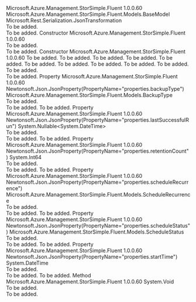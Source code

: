 <Type Name="BackupScheduleInner" FullName="Microsoft.Azure.Management.StorSimple.Fluent.Models.BackupScheduleInner">
  <TypeSignature Language="C#" Value="public class BackupScheduleInner : Microsoft.Azure.Management.StorSimple.Fluent.Models.BaseModel" />
  <TypeSignature Language="ILAsm" Value=".class public auto ansi beforefieldinit BackupScheduleInner extends Microsoft.Azure.Management.StorSimple.Fluent.Models.BaseModel" />
  <TypeSignature Language="DocId" Value="T:Microsoft.Azure.Management.StorSimple.Fluent.Models.BackupScheduleInner" />
  <TypeSignature Language="VB.NET" Value="Public Class BackupScheduleInner&#xA;Inherits BaseModel" />
  <TypeSignature Language="F#" Value="type BackupScheduleInner = class&#xA;    inherit BaseModel" />
  <AssemblyInfo>
    <AssemblyName>Microsoft.Azure.Management.StorSimple.Fluent</AssemblyName>
    <AssemblyVersion>1.0.0.60</AssemblyVersion>
  </AssemblyInfo>
  <Base>
    <BaseTypeName>Microsoft.Azure.Management.StorSimple.Fluent.Models.BaseModel</BaseTypeName>
  </Base>
  <Interfaces />
  <Attributes>
    <Attribute>
      <AttributeName>Microsoft.Rest.Serialization.JsonTransformation</AttributeName>
    </Attribute>
  </Attributes>
  <Docs>
    <summary>To be added.</summary>
    <remarks>To be added.</remarks>
  </Docs>
  <Members>
    <Member MemberName=".ctor">
      <MemberSignature Language="C#" Value="public BackupScheduleInner ();" />
      <MemberSignature Language="ILAsm" Value=".method public hidebysig specialname rtspecialname instance void .ctor() cil managed" />
      <MemberSignature Language="DocId" Value="M:Microsoft.Azure.Management.StorSimple.Fluent.Models.BackupScheduleInner.#ctor" />
      <MemberSignature Language="VB.NET" Value="Public Sub New ()" />
      <MemberType>Constructor</MemberType>
      <AssemblyInfo>
        <AssemblyName>Microsoft.Azure.Management.StorSimple.Fluent</AssemblyName>
        <AssemblyVersion>1.0.0.60</AssemblyVersion>
      </AssemblyInfo>
      <Parameters />
      <Docs>
        <summary>To be added.</summary>
        <remarks>To be added.</remarks>
      </Docs>
    </Member>
    <Member MemberName=".ctor">
      <MemberSignature Language="C#" Value="public BackupScheduleInner (Microsoft.Azure.Management.StorSimple.Fluent.Models.ScheduleRecurrence scheduleRecurrence, Microsoft.Azure.Management.StorSimple.Fluent.Models.BackupType backupType, long retentionCount, DateTime startTime, Microsoft.Azure.Management.StorSimple.Fluent.Models.ScheduleStatus scheduleStatus, string id = null, string name = null, string type = null, Nullable&lt;Microsoft.Azure.Management.StorSimple.Fluent.Models.Kind&gt; kind = null, Nullable&lt;DateTime&gt; lastSuccessfulRun = null);" />
      <MemberSignature Language="ILAsm" Value=".method public hidebysig specialname rtspecialname instance void .ctor(class Microsoft.Azure.Management.StorSimple.Fluent.Models.ScheduleRecurrence scheduleRecurrence, valuetype Microsoft.Azure.Management.StorSimple.Fluent.Models.BackupType backupType, int64 retentionCount, valuetype System.DateTime startTime, valuetype Microsoft.Azure.Management.StorSimple.Fluent.Models.ScheduleStatus scheduleStatus, string id, string name, string type, valuetype System.Nullable`1&lt;valuetype Microsoft.Azure.Management.StorSimple.Fluent.Models.Kind&gt; kind, valuetype System.Nullable`1&lt;valuetype System.DateTime&gt; lastSuccessfulRun) cil managed" />
      <MemberSignature Language="DocId" Value="M:Microsoft.Azure.Management.StorSimple.Fluent.Models.BackupScheduleInner.#ctor(Microsoft.Azure.Management.StorSimple.Fluent.Models.ScheduleRecurrence,Microsoft.Azure.Management.StorSimple.Fluent.Models.BackupType,System.Int64,System.DateTime,Microsoft.Azure.Management.StorSimple.Fluent.Models.ScheduleStatus,System.String,System.String,System.String,System.Nullable{Microsoft.Azure.Management.StorSimple.Fluent.Models.Kind},System.Nullable{System.DateTime})" />
      <MemberSignature Language="F#" Value="new Microsoft.Azure.Management.StorSimple.Fluent.Models.BackupScheduleInner : Microsoft.Azure.Management.StorSimple.Fluent.Models.ScheduleRecurrence * Microsoft.Azure.Management.StorSimple.Fluent.Models.BackupType * int64 * DateTime * Microsoft.Azure.Management.StorSimple.Fluent.Models.ScheduleStatus * string * string * string * Nullable&lt;Microsoft.Azure.Management.StorSimple.Fluent.Models.Kind&gt; * Nullable&lt;DateTime&gt; -&gt; Microsoft.Azure.Management.StorSimple.Fluent.Models.BackupScheduleInner" Usage="new Microsoft.Azure.Management.StorSimple.Fluent.Models.BackupScheduleInner (scheduleRecurrence, backupType, retentionCount, startTime, scheduleStatus, id, name, type, kind, lastSuccessfulRun)" />
      <MemberType>Constructor</MemberType>
      <AssemblyInfo>
        <AssemblyName>Microsoft.Azure.Management.StorSimple.Fluent</AssemblyName>
        <AssemblyVersion>1.0.0.60</AssemblyVersion>
      </AssemblyInfo>
      <Parameters>
        <Parameter Name="scheduleRecurrence" Type="Microsoft.Azure.Management.StorSimple.Fluent.Models.ScheduleRecurrence" />
        <Parameter Name="backupType" Type="Microsoft.Azure.Management.StorSimple.Fluent.Models.BackupType" />
        <Parameter Name="retentionCount" Type="System.Int64" />
        <Parameter Name="startTime" Type="System.DateTime" />
        <Parameter Name="scheduleStatus" Type="Microsoft.Azure.Management.StorSimple.Fluent.Models.ScheduleStatus" />
        <Parameter Name="id" Type="System.String" />
        <Parameter Name="name" Type="System.String" />
        <Parameter Name="type" Type="System.String" />
        <Parameter Name="kind" Type="System.Nullable&lt;Microsoft.Azure.Management.StorSimple.Fluent.Models.Kind&gt;" />
        <Parameter Name="lastSuccessfulRun" Type="System.Nullable&lt;System.DateTime&gt;" />
      </Parameters>
      <Docs>
        <param name="scheduleRecurrence">To be added.</param>
        <param name="backupType">To be added.</param>
        <param name="retentionCount">To be added.</param>
        <param name="startTime">To be added.</param>
        <param name="scheduleStatus">To be added.</param>
        <param name="id">To be added.</param>
        <param name="name">To be added.</param>
        <param name="type">To be added.</param>
        <param name="kind">To be added.</param>
        <param name="lastSuccessfulRun">To be added.</param>
        <summary>To be added.</summary>
        <remarks>To be added.</remarks>
      </Docs>
    </Member>
    <Member MemberName="BackupType">
      <MemberSignature Language="C#" Value="public Microsoft.Azure.Management.StorSimple.Fluent.Models.BackupType BackupType { get; set; }" />
      <MemberSignature Language="ILAsm" Value=".property instance valuetype Microsoft.Azure.Management.StorSimple.Fluent.Models.BackupType BackupType" />
      <MemberSignature Language="DocId" Value="P:Microsoft.Azure.Management.StorSimple.Fluent.Models.BackupScheduleInner.BackupType" />
      <MemberSignature Language="VB.NET" Value="Public Property BackupType As BackupType" />
      <MemberSignature Language="F#" Value="member this.BackupType : Microsoft.Azure.Management.StorSimple.Fluent.Models.BackupType with get, set" Usage="Microsoft.Azure.Management.StorSimple.Fluent.Models.BackupScheduleInner.BackupType" />
      <MemberType>Property</MemberType>
      <AssemblyInfo>
        <AssemblyName>Microsoft.Azure.Management.StorSimple.Fluent</AssemblyName>
        <AssemblyVersion>1.0.0.60</AssemblyVersion>
      </AssemblyInfo>
      <Attributes>
        <Attribute>
          <AttributeName>Newtonsoft.Json.JsonProperty(PropertyName="properties.backupType")</AttributeName>
        </Attribute>
      </Attributes>
      <ReturnValue>
        <ReturnType>Microsoft.Azure.Management.StorSimple.Fluent.Models.BackupType</ReturnType>
      </ReturnValue>
      <Docs>
        <summary>To be added.</summary>
        <value>To be added.</value>
        <remarks>To be added.</remarks>
      </Docs>
    </Member>
    <Member MemberName="LastSuccessfulRun">
      <MemberSignature Language="C#" Value="public Nullable&lt;DateTime&gt; LastSuccessfulRun { get; }" />
      <MemberSignature Language="ILAsm" Value=".property instance valuetype System.Nullable`1&lt;valuetype System.DateTime&gt; LastSuccessfulRun" />
      <MemberSignature Language="DocId" Value="P:Microsoft.Azure.Management.StorSimple.Fluent.Models.BackupScheduleInner.LastSuccessfulRun" />
      <MemberSignature Language="VB.NET" Value="Public ReadOnly Property LastSuccessfulRun As Nullable(Of DateTime)" />
      <MemberSignature Language="F#" Value="member this.LastSuccessfulRun : Nullable&lt;DateTime&gt;" Usage="Microsoft.Azure.Management.StorSimple.Fluent.Models.BackupScheduleInner.LastSuccessfulRun" />
      <MemberType>Property</MemberType>
      <AssemblyInfo>
        <AssemblyName>Microsoft.Azure.Management.StorSimple.Fluent</AssemblyName>
        <AssemblyVersion>1.0.0.60</AssemblyVersion>
      </AssemblyInfo>
      <Attributes>
        <Attribute>
          <AttributeName>Newtonsoft.Json.JsonProperty(PropertyName="properties.lastSuccessfulRun")</AttributeName>
        </Attribute>
      </Attributes>
      <ReturnValue>
        <ReturnType>System.Nullable&lt;System.DateTime&gt;</ReturnType>
      </ReturnValue>
      <Docs>
        <summary>To be added.</summary>
        <value>To be added.</value>
        <remarks>To be added.</remarks>
      </Docs>
    </Member>
    <Member MemberName="RetentionCount">
      <MemberSignature Language="C#" Value="public long RetentionCount { get; set; }" />
      <MemberSignature Language="ILAsm" Value=".property instance int64 RetentionCount" />
      <MemberSignature Language="DocId" Value="P:Microsoft.Azure.Management.StorSimple.Fluent.Models.BackupScheduleInner.RetentionCount" />
      <MemberSignature Language="VB.NET" Value="Public Property RetentionCount As Long" />
      <MemberSignature Language="F#" Value="member this.RetentionCount : int64 with get, set" Usage="Microsoft.Azure.Management.StorSimple.Fluent.Models.BackupScheduleInner.RetentionCount" />
      <MemberType>Property</MemberType>
      <AssemblyInfo>
        <AssemblyName>Microsoft.Azure.Management.StorSimple.Fluent</AssemblyName>
        <AssemblyVersion>1.0.0.60</AssemblyVersion>
      </AssemblyInfo>
      <Attributes>
        <Attribute>
          <AttributeName>Newtonsoft.Json.JsonProperty(PropertyName="properties.retentionCount")</AttributeName>
        </Attribute>
      </Attributes>
      <ReturnValue>
        <ReturnType>System.Int64</ReturnType>
      </ReturnValue>
      <Docs>
        <summary>To be added.</summary>
        <value>To be added.</value>
        <remarks>To be added.</remarks>
      </Docs>
    </Member>
    <Member MemberName="ScheduleRecurrence">
      <MemberSignature Language="C#" Value="public Microsoft.Azure.Management.StorSimple.Fluent.Models.ScheduleRecurrence ScheduleRecurrence { get; set; }" />
      <MemberSignature Language="ILAsm" Value=".property instance class Microsoft.Azure.Management.StorSimple.Fluent.Models.ScheduleRecurrence ScheduleRecurrence" />
      <MemberSignature Language="DocId" Value="P:Microsoft.Azure.Management.StorSimple.Fluent.Models.BackupScheduleInner.ScheduleRecurrence" />
      <MemberSignature Language="VB.NET" Value="Public Property ScheduleRecurrence As ScheduleRecurrence" />
      <MemberSignature Language="F#" Value="member this.ScheduleRecurrence : Microsoft.Azure.Management.StorSimple.Fluent.Models.ScheduleRecurrence with get, set" Usage="Microsoft.Azure.Management.StorSimple.Fluent.Models.BackupScheduleInner.ScheduleRecurrence" />
      <MemberType>Property</MemberType>
      <AssemblyInfo>
        <AssemblyName>Microsoft.Azure.Management.StorSimple.Fluent</AssemblyName>
        <AssemblyVersion>1.0.0.60</AssemblyVersion>
      </AssemblyInfo>
      <Attributes>
        <Attribute>
          <AttributeName>Newtonsoft.Json.JsonProperty(PropertyName="properties.scheduleRecurrence")</AttributeName>
        </Attribute>
      </Attributes>
      <ReturnValue>
        <ReturnType>Microsoft.Azure.Management.StorSimple.Fluent.Models.ScheduleRecurrence</ReturnType>
      </ReturnValue>
      <Docs>
        <summary>To be added.</summary>
        <value>To be added.</value>
        <remarks>To be added.</remarks>
      </Docs>
    </Member>
    <Member MemberName="ScheduleStatus">
      <MemberSignature Language="C#" Value="public Microsoft.Azure.Management.StorSimple.Fluent.Models.ScheduleStatus ScheduleStatus { get; set; }" />
      <MemberSignature Language="ILAsm" Value=".property instance valuetype Microsoft.Azure.Management.StorSimple.Fluent.Models.ScheduleStatus ScheduleStatus" />
      <MemberSignature Language="DocId" Value="P:Microsoft.Azure.Management.StorSimple.Fluent.Models.BackupScheduleInner.ScheduleStatus" />
      <MemberSignature Language="VB.NET" Value="Public Property ScheduleStatus As ScheduleStatus" />
      <MemberSignature Language="F#" Value="member this.ScheduleStatus : Microsoft.Azure.Management.StorSimple.Fluent.Models.ScheduleStatus with get, set" Usage="Microsoft.Azure.Management.StorSimple.Fluent.Models.BackupScheduleInner.ScheduleStatus" />
      <MemberType>Property</MemberType>
      <AssemblyInfo>
        <AssemblyName>Microsoft.Azure.Management.StorSimple.Fluent</AssemblyName>
        <AssemblyVersion>1.0.0.60</AssemblyVersion>
      </AssemblyInfo>
      <Attributes>
        <Attribute>
          <AttributeName>Newtonsoft.Json.JsonProperty(PropertyName="properties.scheduleStatus")</AttributeName>
        </Attribute>
      </Attributes>
      <ReturnValue>
        <ReturnType>Microsoft.Azure.Management.StorSimple.Fluent.Models.ScheduleStatus</ReturnType>
      </ReturnValue>
      <Docs>
        <summary>To be added.</summary>
        <value>To be added.</value>
        <remarks>To be added.</remarks>
      </Docs>
    </Member>
    <Member MemberName="StartTime">
      <MemberSignature Language="C#" Value="public DateTime StartTime { get; set; }" />
      <MemberSignature Language="ILAsm" Value=".property instance valuetype System.DateTime StartTime" />
      <MemberSignature Language="DocId" Value="P:Microsoft.Azure.Management.StorSimple.Fluent.Models.BackupScheduleInner.StartTime" />
      <MemberSignature Language="VB.NET" Value="Public Property StartTime As DateTime" />
      <MemberSignature Language="F#" Value="member this.StartTime : DateTime with get, set" Usage="Microsoft.Azure.Management.StorSimple.Fluent.Models.BackupScheduleInner.StartTime" />
      <MemberType>Property</MemberType>
      <AssemblyInfo>
        <AssemblyName>Microsoft.Azure.Management.StorSimple.Fluent</AssemblyName>
        <AssemblyVersion>1.0.0.60</AssemblyVersion>
      </AssemblyInfo>
      <Attributes>
        <Attribute>
          <AttributeName>Newtonsoft.Json.JsonProperty(PropertyName="properties.startTime")</AttributeName>
        </Attribute>
      </Attributes>
      <ReturnValue>
        <ReturnType>System.DateTime</ReturnType>
      </ReturnValue>
      <Docs>
        <summary>To be added.</summary>
        <value>To be added.</value>
        <remarks>To be added.</remarks>
      </Docs>
    </Member>
    <Member MemberName="Validate">
      <MemberSignature Language="C#" Value="public virtual void Validate ();" />
      <MemberSignature Language="ILAsm" Value=".method public hidebysig newslot virtual instance void Validate() cil managed" />
      <MemberSignature Language="DocId" Value="M:Microsoft.Azure.Management.StorSimple.Fluent.Models.BackupScheduleInner.Validate" />
      <MemberSignature Language="VB.NET" Value="Public Overridable Sub Validate ()" />
      <MemberSignature Language="F#" Value="abstract member Validate : unit -&gt; unit&#xA;override this.Validate : unit -&gt; unit" Usage="backupScheduleInner.Validate " />
      <MemberType>Method</MemberType>
      <AssemblyInfo>
        <AssemblyName>Microsoft.Azure.Management.StorSimple.Fluent</AssemblyName>
        <AssemblyVersion>1.0.0.60</AssemblyVersion>
      </AssemblyInfo>
      <ReturnValue>
        <ReturnType>System.Void</ReturnType>
      </ReturnValue>
      <Parameters />
      <Docs>
        <summary>To be added.</summary>
        <remarks>To be added.</remarks>
      </Docs>
    </Member>
  </Members>
</Type>